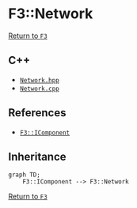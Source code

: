 # F3::Network

[Return to `F3`](/docs/F3.md)

## C++

- [`Network.hpp`](/c++/include/Network.hpp)
- [`Network.cpp`](/c++/source/Network.cpp)

## References

- [`F3::IComponent`](/docs/F3/IComponent.md)

## Inheritance

```mermaid
graph TD;
    F3::IComponent --> F3::Network
```

[Return to `F3`](/docs/F3.md)
